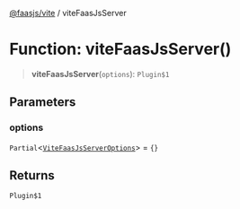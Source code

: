 [@faasjs/vite](../README.md) / viteFaasJsServer

# Function: viteFaasJsServer()

> **viteFaasJsServer**(`options`): `Plugin$1`

## Parameters

### options

`Partial`\<[`ViteFaasJsServerOptions`](../type-aliases/ViteFaasJsServerOptions.md)\> = `{}`

## Returns

`Plugin$1`
